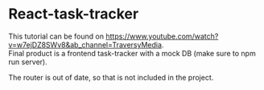 # React-task-tracker

This tutorial can be found on https://www.youtube.com/watch?v=w7ejDZ8SWv8&ab_channel=TraversyMedia.  
Final product is a frontend task-tracker with a mock DB (make sure to npm run server).  

The router is out of date, so that is not included in the project.
